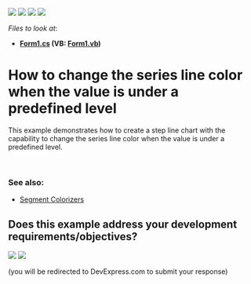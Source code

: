 <!-- default badges list -->
![](https://img.shields.io/endpoint?url=https://codecentral.devexpress.com/api/v1/VersionRange/128572838/24.2.1%2B)
[![](https://img.shields.io/badge/Open_in_DevExpress_Support_Center-FF7200?style=flat-square&logo=DevExpress&logoColor=white)](https://supportcenter.devexpress.com/ticket/details/E462)
[![](https://img.shields.io/badge/📖_How_to_use_DevExpress_Examples-e9f6fc?style=flat-square)](https://docs.devexpress.com/GeneralInformation/403183)
[![](https://img.shields.io/badge/💬_Leave_Feedback-feecdd?style=flat-square)](#does-this-example-address-your-development-requirementsobjectives)
<!-- default badges end -->
<!-- default file list -->
*Files to look at*:

* **[Form1.cs](./CS/Form1.cs) (VB: [Form1.vb](./VB/Form1.vb))**
<!-- default file list end -->
# How to change the series line color when the value is under a predefined level


<p>This example demonstrates how to create a step line chart with the capability to change the series line color when the value is under a predefined level.</p>

<br/>

### See also:

* [Segment Colorizers](https://docs.devexpress.com/WindowsForms/400714/controls-and-libraries/chart-control/appearance-customization/segment-colorizers)
<!-- feedback -->
## Does this example address your development requirements/objectives?

[<img src="https://www.devexpress.com/support/examples/i/yes-button.svg"/>](https://www.devexpress.com/support/examples/survey.xml?utm_source=github&utm_campaign=how-to-change-the-series-line-color-when-the-value-is-under-a-predefined-level-e462&~~~was_helpful=yes) [<img src="https://www.devexpress.com/support/examples/i/no-button.svg"/>](https://www.devexpress.com/support/examples/survey.xml?utm_source=github&utm_campaign=how-to-change-the-series-line-color-when-the-value-is-under-a-predefined-level-e462&~~~was_helpful=no)

(you will be redirected to DevExpress.com to submit your response)
<!-- feedback end -->
